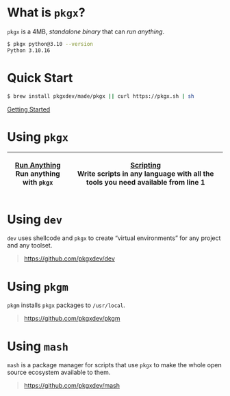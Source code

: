 # What is `pkgx`?

`pkgx` is a 4MB, *standalone binary* that can *run anything*.

```sh
$ pkgx python@3.10 --version
Python 3.10.16
```

# Quick Start

```sh
$ brew install pkgxdev/made/pkgx || curl https://pkgx.sh | sh
```

[Getting Started](getting-started.md)


# Using `pkgx`

| <p>​<a href="running-anything.md">Run Anything</a><br>Run anything with `pkgx`</p> | <p><a href="scripting.md">Scripting</a><br>Write scripts in any language with all the tools you need available from line 1</p> |
| ----- | ----- |


# Using `dev`

`dev` uses shellcode and `pkgx` to create “virtual environments” for any
project and any toolset.

> https://github.com/pkgxdev/dev


# Using `pkgm`

`pkgm` installs `pkgx` packages to `/usr/local`.

> https://github.com/pkgxdev/pkgm


# Using `mash`

`mash` is a package manager for scripts that use `pkgx` to make the whole
open source ecosystem available to them.

> https://github.com/pkgxdev/mash
